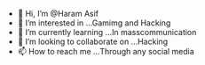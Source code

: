 - 👋 Hi, I’m @Haram Asif
- 👀 I’m interested in ...Gamimg and Hacking
- 🌱 I’m currently learning ...In masscommunication
- 💞️ I’m looking to collaborate on ...Hacking
- 📫 How to reach me ...Through any social media

<!---
 The purpose of ethical hacking is to evaluate the security of and identify vulnerabilities in target systems, networks or system infrastructure. The process entails finding and then attempting to exploit vulnerabilities to determine whether unauthorized access or other malicious activities are possible.Amd i want to become Ethical Hacker.......

